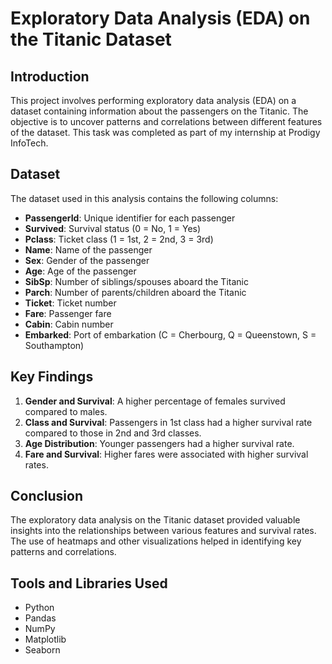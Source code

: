 # Exploratory Data Analysis (EDA) on the Titanic Dataset

## Introduction

This project involves performing exploratory data analysis (EDA) on a dataset containing information about the passengers on the Titanic. The objective is to uncover patterns and correlations between different features of the dataset. This task was completed as part of my internship at Prodigy InfoTech.

## Dataset

The dataset used in this analysis contains the following columns:
- **PassengerId**: Unique identifier for each passenger
- **Survived**: Survival status (0 = No, 1 = Yes)
- **Pclass**: Ticket class (1 = 1st, 2 = 2nd, 3 = 3rd)
- **Name**: Name of the passenger
- **Sex**: Gender of the passenger
- **Age**: Age of the passenger
- **SibSp**: Number of siblings/spouses aboard the Titanic
- **Parch**: Number of parents/children aboard the Titanic
- **Ticket**: Ticket number
- **Fare**: Passenger fare
- **Cabin**: Cabin number
- **Embarked**: Port of embarkation (C = Cherbourg, Q = Queenstown, S = Southampton)

## Key Findings

1. **Gender and Survival**: A higher percentage of females survived compared to males.
2. **Class and Survival**: Passengers in 1st class had a higher survival rate compared to those in 2nd and 3rd classes.
3. **Age Distribution**: Younger passengers had a higher survival rate.
4. **Fare and Survival**: Higher fares were associated with higher survival rates.

## Conclusion

The exploratory data analysis on the Titanic dataset provided valuable insights into the relationships between various features and survival rates. The use of heatmaps and other visualizations helped in identifying key patterns and correlations.

## Tools and Libraries Used

- Python
- Pandas
- NumPy
- Matplotlib
- Seaborn


